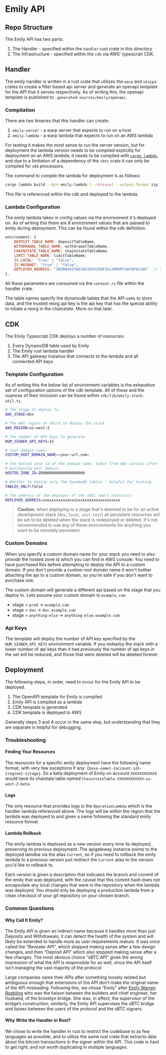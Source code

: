 # Emily API

## Repo Structure

The Emily API has two parts:
1. The Handler - specified within the `handler` rust crate in this directory
1. The Infrastructure - specified within the `cdk` via AWS' typescript CDK.

## Handler

The emily handler is written in a rust crate that utilizes the `warp` and `utoipa` crates to create a filter based api server and generate an openapi template for the API that it serves respectively. As of writing this, the openapi template is published to `.generated-sources/emily/openapi`.

### Compilation

There are two binaries that this handler can create:
1. `emily-server` - a warp server that expects to run on a host
2. `emily-lambda` - a warp lambda that expects to run on an AWS lambda

For testing it makes the most sense to run the server version, but for deployment the lambda version needs to be compiled explicitly for deployment on an AWS lambda; it needs to be compiled with [`cargo lambda`](https://www.cargo-lambda.info/), and due to a limitation of a dependency of the `sbtc` crate it can only be compiled for `x86` processors.

The command to compile the lambda for deployment is as follows:

```bash
cargo lambda build --bin emily-lambda [--release] --output-format zip --x86-64
```

This file is referenced within the cdk and deployed to the lambda.

### Lambda Configuration

The emily lambda takes in config values via the environment it's deployed on. As of writing this there are 8 environment values that are passed to emily during deployment. This can be found within the cdk definition.

```javascript
environment: {
    DEPOSIT_TABLE_NAME: depositTableName,
    WITHDRAWAL_TABLE_NAME: withdrawalTableName,
    CHAINSTATE_TABLE_NAME: chainstateTableName,
    LIMIT_TABLE_NAME: limitTableName,
    IS_LOCAL: "true" | "false",
    IS_MAINNET: "true" | "false",
    DEPLOYER_ADDRESS: "SN3R84XZYA63QS28932XQF3G1J8R9PC3W76P9CSQS"  // Substitute with the real address
},
```

All these parameters are consumed via the `context.rs` file within the handler crate.

The table names specify the dynamodb tables that the API uses to store data, and the trusted reorg api key is the api key that has the special ability to intiate a reorg in the chainstate. More on that later.

## CDK

The Emily Typescript CDK deploys a number of resources:

1. Every DynamoDB table used by Emily
2. The Emily rust lambda handler
3. The API gateway instance that connects to the lambda and all connected API keys

### Template Configuration

As of writing this the below list of environment variables is the exhaustive set of configuration options of the cdk template. All of these and the nuances of their inclusion can be found within `cdk/lib/emily-stack-util.ts`.

```bash
# The stage to deploy to
AWS_STAGE=dev

# The AWS region on which to deploy the stack
AWS_REGION=us-west-2

# The number of API keys to generate
NUM_SIGNER_API_KEYS=15

# Your domain name.
CUSTOM_ROOT_DOMAIN_NAME=<your-url.com>

# the hosted zone id of the domain name, taken from AWS console after
# purchasing your domain.
HOSTED_ZONE_ID=Z00000000000000000000

# Whether to deploy only the dynamodb tables - helpful for testing.
TABLES_ONLY=false

# The address of the deployer of the sBTC smart contracts
DEPLOYER_ADDRESS=xxxxxxxxxxxxxxxxxxxxxxxxxxxxxxxxxxx
```

> **Caution:** when deploying to a stage that's deemed to be for an active development stack (`dev`, `local`, `unit-test`) all persistent resources will be set to be deleted when the stack is redeployed or deleted. It's not recommended to use any of these environments for anything you want to be remotely persistent.

### Custom Domains

When you specify a custom domain name for your stack you need to also provide the hosted zone id which you can find in AWS console. You need to have purchased this before attempting to deploy the API to a custom domain. If you don't provide a custom root domain name it won't bother attaching the api to a custom domain, so you're safe if you don't want to purchase one.

The custom domain will generate a different api based on the stage that you deploy to. Lets assume your custom domain is `example.com`

- stage = `prod` -> `example.com`
- stage = `dev` -> `dev.example.com`
- stage = `anything-else` -> `anything-else.example.com`

### Api Keys

The template will deploy the number of API key specified by the `NUM_SIGNER_API_KEYS` environment variable. If you redeploy the stack with a lower number of api keys than it had previously the number of api keys in the set will be reduced, and those that were deleted will be deleted forever.

## Deployment

The following steps, in order, need to occur for the Emily API to be deployed.

1. The OpenAPI template for Emily is compiled
2. Emily API is compiled as a lambda
3. CDK template is generated
4. CDK template is deployed to AWS

Generally steps 3 and 4 occur in the same step, but understanding that they are separate is helpful for debugging.

### Troubleshooting

#### Finding Your Resources

The resources for a specific emily deployment have the following name format, with very few exceptions if any: `{base-name}-{account-id}-{region}-{stage}`. So a beta deployment of Emily on account `XXXXXXXXXXXX` would have its chaistate table named `ChainstateTable-XXXXXXXXXXXX-us-west-2-beta`.

#### Logs

The only resource that provides logs is the `OperationLambda` which is the handler lambda referenced above. The logs will be within the region that the lambda was deployed to and given a name following the standard emily resource format.

#### Lambda Rollback

The emily lambda is deployed as a new version every time its deployed, preserving its previous deployment. The apigateway instance points to the deployed lamdba via the alias `Current`, so if you need to rollback the emily lambda to a previous version just redirect the `Current` alias to the version you'd like to rollback to.

Each version is given a description that indicates the branch and commit of the emily that was deployed, with the caveat that this commit hash does not encapsulate any local changes that were in the repository when the lambda was deployed. You should only be deploying a production lambda from a clean checkout of your git repository on your chosen branch.

### Common Questions

#### Why Call It Emily?

The Emily API is given an indirect name because it handles more than just Deposits and Withdrawals; it can detect the health of the system and will likely be extended to handle more as user requirements mature. It was once called the “Revealer API”, which stopped making sense after a few design changes, and then “Deposit API” which also stopped making sense after a few changes. The most obvious choice “sBTC API” gives the wrong impression of what the API is responsible for as well, since the API itself isn’t managing the vast majority of the protocol.

Large companies name their APIs after something loosely related but ambiguous enough that extensions of the API don’t make the original name of the API misleading. Following this, we chose “Emily” after [Emily Warren Roebling](https://en.wikipedia.org/wiki/Emily_Warren_Roebling) who was the liaison between the builders and chief engineer, her husband, of the brooklyn bridge. She was, in effect, the supervisor of the bridge’s construction; similarly, the Emily API supervises the sBTC bridge and liaises between the users of the protocol and the sBTC signers.

#### Why Write the Handler in Rust?

We chose to write the handler in rust to restrict the codebase to as few languages as possible, and to utilize the same rust crate that extracts data about the bitcoin transactions in the signer within the API. This code is hard to get right, and not worth duplicating in multiple languages.
